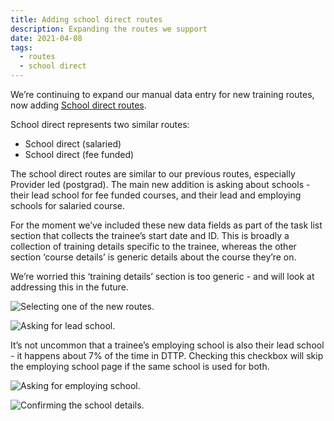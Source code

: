 ```yaml
---
title: Adding school direct routes
description: Expanding the routes we support
date: 2021-04-08
tags:
  - routes
  - school direct
---
```


We’re continuing to expand our manual data entry for new training routes, now adding [School direct routes](https://beta-getintoteaching.education.gov.uk/ways-to-train).

School direct represents two similar routes:

- School direct (salaried)
- School direct (fee funded)

The school direct routes are similar to our previous routes, especially Provider led (postgrad). The main new addition is asking about schools - their lead school for fee funded courses, and their lead and employing schools for salaried course.

For the moment we’ve included these new data fields as part of the task list section that collects the trainee’s start date and ID. This is broadly a collection of training details specific to the trainee, whereas the other section ‘course details’ is generic details about the course they’re on.

We’re worried this ‘training details’ section is too generic - and will look at addressing this in the future.

![Selecting one of the new routes.](route-selection.png "Selecting one of the new routes")

![Asking for lead school.](lead-school.png "Asking for lead school")

It’s not uncommon that a trainee’s employing school is also their lead school - it happens about 7% of the time in DTTP. Checking this checkbox will skip the employing school page if the same school is used for both.

![Asking for employing school.](employing-school.png "Asking for employing school")

![Confirming the school details.](training-details-confirmation.png "Confirming the school details")
